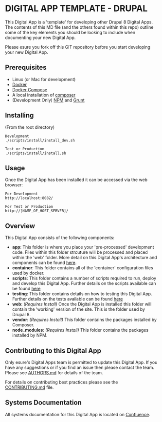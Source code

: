# DIGITAL APP TEMPLATE - DRUPAL

This Digital App is a 'template' for developing other Drupal 8 Digital Apps. The contents of this MD file (and the others found within this repo) outline some of the key elements you should be looking to include when documenting your new Digital App.
 
Please esure you fork off this GIT repository before you start developing your new Digital App.


## Prerequisites
- Linux (or Mac for development)
- [Docker](https://docker.com)
- [Docker Compose](https://docs.docker.com/compose/)
- A local installation of [composer](http://getcomposer.org/)
- (Development Only) [NPM](https://www.npmjs.org/) and [Grunt](http://gruntjs.com)

## Installing
(From the root directory)

```
Development
./scripts/install/install_dev.sh

Test or Production
./scripts/install/install.sh
```

## Usage
Once the Digital App has been installed it can be accessed via the web browser:

```
For Development
http://localhost:8082/

For Test or Production
http://[NAME_OF_HOST_SERVER]/
```

## Overview
This Digital App consists of the following components:

* **app**: This folder is where you place your 'pre-processed' development code. Files within this folder strcuture will be processed and placed within the 'web' folder. More detail on this Digital App's architecture and components can be found [here](app/README.md).
* **container**: This folder contains all of the 'container' configuration files used by docker.
* **scripts**: This folder contains a number of scripts required to run, deploy and develop this Digital App. Further details on the scripts available can be found [here](scripts/README.md)
* **testing**: This folder contains details on how to testing this Digital App. Further details on the tests available can be found [here](testing/README.md)
*  **web**: _(Requires Install)_ Once the Digital App is installed this folder will contain the 'working' version of the site. This is the folder used by Drupal 8.
*  **vendor**: _(Requires Install)_ This folder contains the packages installed by Composer.
*  **node_modules**: _(Requires Install)_ This folder contains the packages installed by NPM.

## Contributing to this Digital App
Only esure's Digital Apps team is permitted to update this Digital App. If you have any suggestions or if you find an issue then please contact the team. Please see [AUTHORS.md](AUTHORS.md) for details of the team.

For details on contributing best practices please see the [CONTRIBUTING.md](CONTRIBUTING.md) file.

## Systems Documentation
All systems documentation for this Digital App is located on [Confluence](https://myesure.atlassian.net/wiki/).
